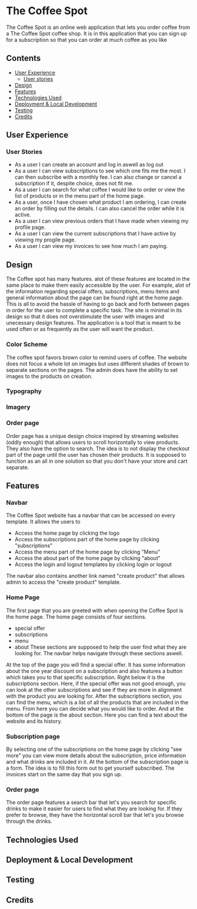 # The Coffee Spot

The Coffee Spot is an online web application that lets you order coffee from a The Coffee Spot coffee shop. It is in this application that you can sign up for a subscription so that you can order at much coffee as you like

## Contents

* [User Experience](#user-experience)
    * [User stories](#user-stories)
* [Design](#design)
* [Features](#features)
* [Technologies Used](#technologies-used)
* [Deployment & Local Development](#deployment--local-development)
* [Testing](#testing)
* [Credits](#credits)

## User Experience

### User Stories

* As a user I can create an account and log in aswell as log out
* As a user I can view subscriptions to see which one fits me the most. I can then subscribe with a monthly fee. I can also change or cancel a subscription if it, despite choice, does not fit me.
* As a user I can search for what coffee I would like to order or view the list of products or in the menu part of the home page.
* As a user, once I have chosen what product I am ordering, I can create an order by filling out the details. I can also cancel the order while it is active. 
* As a user I can view previous orders that I have made when viewing my profile page.
* As a user I can view the current subscriptions that I have active by viewing my progile page.
* As a user I can view my invoices to see how much I am paying.

## Design

The Coffee spot has many features. alot of these features are located in the same place to make them easily accessible by the user. For example, alot of the information regarding special offers, subscriptions, menu items and general information about the page can be found right at the home page. This is all to avoid the hassle of having to go back and forth between pages in order for the user to complete a specific task. The site is minimal in its design so that it does not overstimulate the user with images and unecessary design features. The application is a tool that is meant to be used often or as frequently as the user will want the product.

### Color Scheme

The coffee spot favors brown color to remind users of coffee. The website does not focus a whole lot on images but uses different shades of brown to separate sections on the pages. The admin does have the ability to set images to the products on creation.

### Typography

### Imagery

### Order page

Order page has a unique design choice inspired by streaming websites (oddly enough) that allows users to scroll horizontally to view products. They also have the option to search. The idea is to not display the checkout part of the page until the user has chosen their products. It is supposed to function as an all in one solution so that you don't have your store and cart separate. 

## Features

### Navbar

The Coffee Spot website has a navbar that can be accessed on every template. It allows the users to

* Access the home page by clicking the logo
* Access the subscriptions part of the home page by clicking "subscriptions"
* Access the menu part of the home page by clicking "Menu"
* Access the about part of the home page by clicking "about"
* Access the login and logout templates by clicking login or logout

The navbar also contains another link named "create product" that allows admin to access the "create product" template.

### Home Page

The first page that you are greeted with when opening the Coffee Spot is the home page. The home page consists of four sections.
* special offer
* subscriptions
* menu
* about
These sections are supposed to help the user find what they are looking for. The navbar helps navigate through these sections aswell.

At the top of the page you will find a special offer. It has some information about the one year discount on a subscription and also features a button which takes you to that specific subscription. Right below it is the subscriptions section. Here, if the special offer was not good enough, you can look at the other subscriptions and see if they are more in alignment with the product you are looking for. After the subscriptions section, you can find the menu, which is a list of all the products that are included in the menu. From here you can decide what you would like to order. And at the bottom of the page is the about section. Here you can find a text about the website and its history.

### Subscription page

By selecting one of the subscriptions on the home page by clicking "see more" you can view more details about the subscription, price information and what drinks are included in it. At the bottom of the subscription page is a form. The idea is to fill this form out to get yourself subscribed. The invoices start on the same day that you sign up. 

### Order page 

The order page features a search bar that let's you search for specific drinks to make it easier for users to find what they are looking for. If they prefer to browse, they have the horizontal scroll bar that let's you browse through the drinks. 

## Technologies Used



## Deployment & Local Development



## Testing



## Credits


